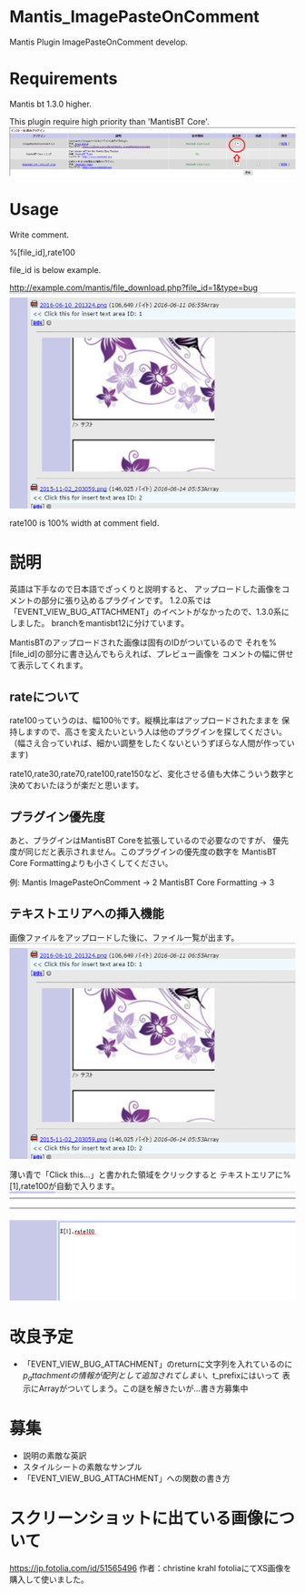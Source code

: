 # Mantis_ImagePasteOnComment
Mantis Plugin ImagePasteOnComment develop.

# Requirements
Mantis bt 1.3.0 higher.

This plugin require high priority than 'MantisBT Core'.
![priority](Screenshots/ImagePasteOnComment.sc01.png)

# Usage
Write comment.

%[file_id],rate100

file_id is below example.

http://example.com/mantis/file_download.php?file_id=1&type=bug
![file id](Screenshots/ImagePasteOnComment.sc02.png)

rate100 is 100% width at comment field.

# 説明
英語は下手なので日本語でざっくりと説明すると、
アップロードした画像をコメントの部分に張り込めるプラグインです。
1.2.0系では「EVENT_VIEW_BUG_ATTACHMENT」のイベントがなかったので、1.3.0系にしました。
branchをmantisbt12に分けています。

MantisBTのアップロードされた画像は固有のIDがついているので
それを%[file_id]の部分に書き込んでもらえれば、プレビュー画像を
コメントの幅に併せて表示してくれます。

## rateについて
rate100っていうのは、幅100％です。縦横比率はアップロードされたままを
保持しますので、高さを変えたいという人は他のプラグインを探してください。
（幅さえ合っていれば、細かい調整をしたくないというずぼらな人間が作っています)

rate10,rate30,rate70,rate100,rate150など、変化させる値も大体こういう数字と
決めておいたほうが楽だと思います。

## プラグイン優先度
あと、プラグインはMantisBT Coreを拡張しているので必要なのですが、
優先度が同じだと表示されません。このプラグインの優先度の数字を
MantisBT Core Formattingよりも小さくしてください。

例:
  Mantis ImagePasteOnComment  -> 2
  MantisBT Core Formatting    -> 3

## テキストエリアへの挿入機能
画像ファイルをアップロードした後に、ファイル一覧が出ます。
![file id](Screenshots/ImagePasteOnComment.sc02.png)

薄い青で「Click this...」と書かれた領域をクリックすると
テキストエリアに%[1],rate100が自動で入ります。
![file id](Screenshots/ImagePasteOnComment.sc03.png)

# 改良予定
- 「EVENT_VIEW_BUG_ATTACHMENT」のreturnに文字列を入れているのに
 $p_attachmentの情報が配列として追加されてしまい、$t_prefixにはいって
 表示にArrayがついてしまう。この謎を解きたいが…書き方募集中

# 募集
- 説明の素敵な英訳
- スタイルシートの素敵なサンプル
- 「EVENT_VIEW_BUG_ATTACHMENT」への関数の書き方

# スクリーンショットに出ている画像について
https://jp.fotolia.com/id/51565496
作者：christine krahl
fotoliaにてXS画像を購入して使いました。
